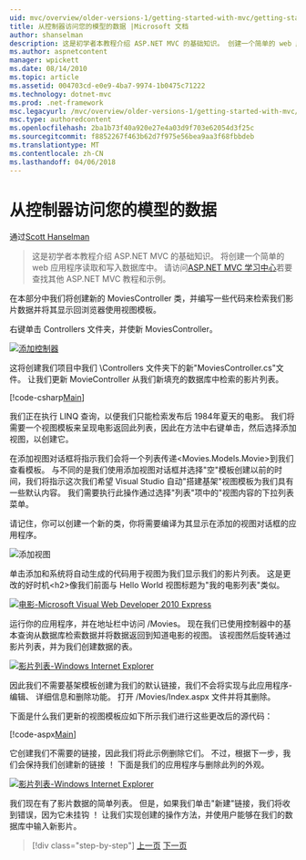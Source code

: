 ```yaml
---
uid: mvc/overview/older-versions-1/getting-started-with-mvc/getting-started-with-mvc-part5
title: 从控制器访问您的模型的数据 |Microsoft 文档
author: shanselman
description: 这是初学者本教程介绍 ASP.NET MVC 的基础知识。 创建一个简单的 web 应用程序读取和写入数据库中。
ms.author: aspnetcontent
manager: wpickett
ms.date: 08/14/2010
ms.topic: article
ms.assetid: 004703cd-e0e9-4ba7-9974-1b0475c71222
ms.technology: dotnet-mvc
ms.prod: .net-framework
msc.legacyurl: /mvc/overview/older-versions-1/getting-started-with-mvc/getting-started-with-mvc-part5
msc.type: authoredcontent
ms.openlocfilehash: 2ba1b73f40a920e27e4a03d9f703e62054d3f25c
ms.sourcegitcommit: f8852267f463b62d7f975e56bea9aa3f68fbbdeb
ms.translationtype: MT
ms.contentlocale: zh-CN
ms.lasthandoff: 04/06/2018
---
```

<a name="accessing-your-models-data-from-a-controller"></a>从控制器访问您的模型的数据
====================
通过[Scott Hanselman](https://github.com/shanselman)

> 这是初学者本教程介绍 ASP.NET MVC 的基础知识。 将创建一个简单的 web 应用程序读取和写入数据库中。 请访问[ASP.NET MVC 学习中心](../../../index.md)若要查找其他 ASP.NET MVC 教程和示例。


在本部分中我们将创建新的 MoviesController 类，并编写一些代码来检索我们影片数据并将其显示回浏览器使用视图模板。

右键单击 Controllers 文件夹，并使新 MoviesController。

[![添加控制器](getting-started-with-mvc-part5/_static/image2.png)](getting-started-with-mvc-part5/_static/image1.png)

这将创建我们项目中我们 \Controllers 文件夹下的新"MoviesController.cs"文件。 让我们更新 MovieController 从我们新填充的数据库中检索的影片列表。

[!code-csharp[Main](getting-started-with-mvc-part5/samples/sample1.cs)]

我们正在执行 LINQ 查询，以便我们只能检索发布后 1984年夏天的电影。 我们将需要一个视图模板来呈现电影返回此列表，因此在方法中右键单击，然后选择添加视图，以创建它。

在添加视图对话框将指示我们会将一个列表传递&lt;Movies.Models.Movie&gt;到我们查看模板。 与不同的是我们使用添加视图对话框并选择"空"模板创建以前的时间，我们将指示这次我们希望 Visual Studio 自动"搭建基架"视图模板为我们具有一些默认内容。 我们需要执行此操作通过选择"列表"项中的"视图内容的下拉列表菜单。

请记住，你可以创建一个新的类，你将需要编译为其显示在添加的视图对话框的应用程序。

![添加视图](getting-started-with-mvc-part5/_static/image3.png)

单击添加和系统将自动生成的代码用于视图为我们显示我们的影片列表。 这是更改的好时机&lt;h2&gt;像我们前面与 Hello World 视图标题为"我的电影列表"类似。

[![电影-Microsoft Visual Web Developer 2010 Express](getting-started-with-mvc-part5/_static/image5.png)](getting-started-with-mvc-part5/_static/image4.png)

运行你的应用程序，并在地址栏中访问 /Movies。 现在我们已使用控制器中的基本查询从数据库检索数据并将数据返回到知道电影的视图。 该视图然后旋转通过影片列表，并为我们创建数据的表。

[![影片列表-Windows Internet Explorer](getting-started-with-mvc-part5/_static/image7.png)](getting-started-with-mvc-part5/_static/image6.png)

因此我们不需要基架模板创建为我们的默认链接，我们不会将实现与此应用程序-编辑、 详细信息和删除功能。 打开 /Movies/Index.aspx 文件并将其删除。

下面是什么我们更新的视图模板应如下所示我们进行这些更改后的源代码：

[!code-aspx[Main](getting-started-with-mvc-part5/samples/sample2.aspx)]

它创建我们不需要的链接，因此我们将此示例删除它们。 不过，根据下一步，我们会保持我们创建新的链接 ！ 下面是我们的应用程序与删除此列的外观。

[![影片列表-Windows Internet Explorer](getting-started-with-mvc-part5/_static/image9.png)](getting-started-with-mvc-part5/_static/image8.png)

我们现在有了影片数据的简单列表。 但是，如果我们单击"新建"链接，我们将收到错误，因为它未挂钩 ！ 让我们实现创建的操作方法，并使用户能够在我们的数据库中输入新影片。

> [!div class="step-by-step"]
> [上一页](getting-started-with-mvc-part4.md)
> [下一页](getting-started-with-mvc-part6.md)

